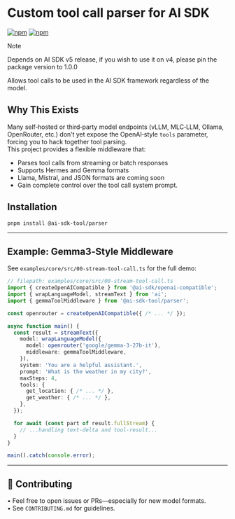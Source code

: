 # Custom tool call parser for AI SDK

[![npm](https://img.shields.io/npm/v/@ai-sdk-tool/parser)](https://www.npmjs.com/package/@ai-sdk-tool/parser)
[![npm](https://img.shields.io/npm/dt/@ai-sdk-tool/parser)](https://www.npmjs.com/package/@ai-sdk-tool/parser)

> [!NOTE]
> Depends on AI SDK v5 release, if you wish to use it on v4, please pin the package version to 1.0.0


Allows tool calls to be used in the AI ​​SDK framework regardless of the model.

## Why This Exists

Many self‑hosted or third‑party model endpoints (vLLM, MLC‑LLM, Ollama, OpenRouter, etc.) don’t yet expose the OpenAI‑style `tools` parameter, forcing you to hack together tool parsing.  
This project provides a flexible middleware that:

- Parses tool calls from streaming or batch responses  
- Supports Hermes and Gemma formats  
- Llama, Mistral, and JSON formats are coming soon
- Gain complete control over the tool call system prompt.

## Installation

```bash
pnpm install @ai-sdk-tool/parser
```

---

## Example: Gemma3‑Style Middleware

See `examples/core/src/00-stream-tool-call.ts` for the full demo:

```typescript
// filepath: examples/core/src/00-stream-tool-call.ts
import { createOpenAICompatible } from '@ai-sdk/openai-compatible';
import { wrapLanguageModel, streamText } from 'ai';
import { gemmaToolMiddleware } from '@ai-sdk-tool/parser';

const openrouter = createOpenAICompatible({ /* ... */ });

async function main() {
  const result = streamText({
    model: wrapLanguageModel({
      model: openrouter('google/gemma-3-27b-it'),
      middleware: gemmaToolMiddleware,
    }),
    system: 'You are a helpful assistant.',
    prompt: 'What is the weather in my city?',
    maxSteps: 4,
    tools: {
      get_location: { /* ... */ },
      get_weather: { /* ... */ },
    },
  });

  for await (const part of result.fullStream) {
    // ...handling text-delta and tool-result...
  }
}

main().catch(console.error);
```

---

## 🤝 Contributing

• Feel free to open issues or PRs—especially for new model formats.  
• See `CONTRIBUTING.md` for guidelines.
